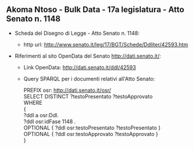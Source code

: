 ## Akoma Ntoso - Bulk Data - 17a legislatura - Atto Senato n. 1148 ##

* Scheda del Disegno di Legge - Atto Senato n. 1148:
	* http url: http://www.senato.it/leg/17/BGT/Schede/Ddliter/42593.htm

* Riferimenti al sito OpenData del Senato http://dati.senato.it/:
	* Link OpenData: http://dati.senato.it/ddl/42593
	* Query SPARQL per i documenti relativi all'Atto Senato:

        PREFIX osr: <http://dati.senato.it/osr/>  
		SELECT DISTINCT ?testoPresentato ?testoApprovato  
		WHERE  
		{  
		    ?ddl a osr:Ddl.  
		    ?ddl osr:idFase 1148 .  
		    OPTIONAL { ?ddl osr:testoPresentato ?testoPresentato }  
		    OPTIONAL { ?ddl osr:testoApprovato ?testoApprovato }  
		}
		